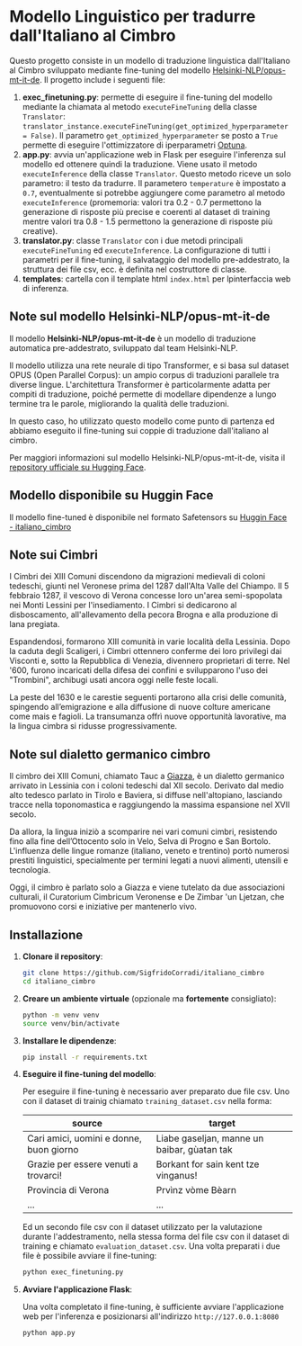 # Modello Linguistico per tradurre dall'Italiano al Cimbro

Questo progetto consiste in un modello di traduzione linguistica  dall'Italiano al Cimbro sviluppato mediante fine-tuning del modello [Helsinki-NLP/opus-mt-it-de](https://huggingface.co/Helsinki-NLP/opus-mt-en-de). Il progetto include i seguenti file:
1. **exec_finetuning.py**: permette di eseguire il fine-tuning del modello mediante la chiamata al metodo `executeFineTuning` della classe `Translator`: `translator_instance.executeFineTuning(get_optimized_hyperparameter = False)`. Il parametro `get_optimized_hyperparameter` se posto a `True` permette di eseguire l'ottimizzatore di iperparametri [Optuna](https://optuna.org/).
2. **app.py**: avvia un'applicazione web in Flask per eseguire l'inferenza sul modello ed ottenere quindi la traduzione. Viene usato il metodo `executeInference` della classe `Translator`. Questo metodo riceve un solo parametro: il testo da tradurre. Il parametero `temperature` è impostato a `0.7`, eventualmente si potrebbe aggiungere come parametro al metodo `executeInference` (promemoria: valori tra 0.2 - 0.7 permettono la generazione di risposte più precise e coerenti al dataset di training mentre valori tra 0.8 - 1.5 permettono la generazione di risposte più creative).
3. **translator.py**: classe `Translator` con i due metodi principali `executeFineTuning` ed `executeInference`. La configurazione di tutti i parametri per il fine-tuning, il salvataggio del modello pre-addestrato, la struttura dei file csv, ecc. è definita nel costruttore di classe.
4. **templates**: cartella con il template html `index.html` per lpinterfaccia web di inferenza.

## Note sul modello Helsinki-NLP/opus-mt-it-de

Il modello **Helsinki-NLP/opus-mt-it-de** è un modello di traduzione automatica pre-addestrato, sviluppato dal team Helsinki-NLP.

Il modello utilizza una rete neurale di tipo Transformer, e si basa sul dataset OPUS (Open Parallel Corpus): un ampio corpus di traduzioni parallele tra diverse lingue. L'architettura Transformer è particolarmente adatta per compiti di traduzione, poiché permette di modellare dipendenze a lungo termine tra le parole, migliorando la qualità delle traduzioni.

In questo caso, ho utilizzato questo modello come punto di partenza ed abbiamo eseguito il fine-tuning sui coppie di traduzione dall'italiano al cimbro.

Per maggiori informazioni sul modello Helsinki-NLP/opus-mt-it-de, visita il [repository ufficiale su Hugging Face](https://huggingface.co/Helsinki-NLP/opus-mt-it-de).

## Modello disponibile su Huggin Face

Il modello fine-tuned è disponibile nel formato Safetensors su [Huggin Face - italiano_cimbro](https://huggingface.co/sigfrido-corradi/italiano_cimbro)

## Note sui Cimbri

I Cimbri dei XIII Comuni discendono da migrazioni medievali di coloni tedeschi, giunti nel Veronese prima del 1287 dall'Alta Valle del Chiampo. Il 5 febbraio 1287, il vescovo di Verona concesse loro un'area semi-spopolata nei Monti Lessini per l'insediamento. I Cimbri si dedicarono al disboscamento, all'allevamento della pecora Brogna e alla produzione di lana pregiata.

Espandendosi, formarono XIII comunità in varie località della Lessinia. Dopo la caduta degli Scaligeri, i Cimbri ottennero conferme dei loro privilegi dai Visconti e, sotto la Repubblica di Venezia, divennero proprietari di terre. Nel '600, furono incaricati della difesa dei confini e svilupparono l'uso dei "Trombini", archibugi usati ancora oggi nelle feste locali.

La peste del 1630 e le carestie seguenti portarono alla crisi delle comunità, spingendo all’emigrazione e alla diffusione di nuove colture americane come mais e fagioli. La transumanza offrì nuove opportunità lavorative, ma la lingua cimbra si ridusse progressivamente.

## Note sul dialetto germanico cimbro

Il cimbro dei XIII Comuni, chiamato Tauc a [Giazza](https://it.wikipedia.org/wiki/Giazza), è un dialetto germanico arrivato in Lessinia con i coloni tedeschi dal XII secolo. Derivato dal medio alto tedesco parlato in Tirolo e Baviera, si diffuse nell'altopiano, lasciando tracce nella toponomastica e raggiungendo la massima espansione nel XVII secolo.

Da allora, la lingua iniziò a scomparire nei vari comuni cimbri, resistendo fino alla fine dell’Ottocento solo in Velo, Selva di Progno e San Bortolo. L'influenza delle lingue romanze (italiano, veneto e trentino) portò numerosi prestiti linguistici, specialmente per termini legati a nuovi alimenti, utensili e tecnologia.

Oggi, il cimbro è parlato solo a Giazza e viene tutelato da due associazioni culturali, il Curatorium Cimbricum Veronense e De Zimbar 'un Ljetzan, che promuovono corsi e iniziative per mantenerlo vivo.

## Installazione

1. **Clonare il repository**:

    ```bash
    git clone https://github.com/SigfridoCorradi/italiano_cimbro
    cd italiano_cimbro
    ```

2. **Creare un ambiente virtuale** (opzionale ma **fortemente** consigliato):

    ```bash
    python -m venv venv
    source venv/bin/activate
    ```

3. **Installare le dipendenze**:

    ```bash
    pip install -r requirements.txt
    ```

4. **Eseguire il fine-tuning del modello**:

   Per eseguire il fine-tuning è necessario aver preparato due file csv. Uno con il dataset di trainig chiamato `training_dataset.csv` nella forma:

   | source | target |
   |-----------|-----------|
   | Cari amici, uomini e donne, buon giorno    | Liabe gaseljan, manne un baibar, gùatan tak    |
   | Grazie per essere venuti a trovarci!   | Borkant for sain kent tze vinganus!    |
   | Provincia di Verona    | Prvìnz vòme Bèarn    |
   | ...       | ...       |

   Ed un secondo file csv con il dataset utilizzato per la valutazione durante l'addestramento, nella stessa forma del file csv con il dataset di training e chiamato `evaluation_dataset.csv`. Una volta preparati i due file è possibile avviare il fine-tuning:

    ```bash
    python exec_finetuning.py
    ```

6. **Avviare l'applicazione Flask**:

    Una volta completato il fine-tuning, è sufficiente avviare l'applicazione web per l'inferenza e posizionarsi all'indirizzo `http://127.0.0.1:8080`

    ```bash
    python app.py
    ```
   
